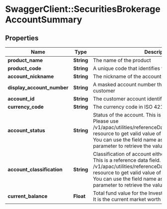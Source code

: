 # SwaggerClient::SecuritiesBrokerageAccountSummary

## Properties
Name | Type | Description | Notes
------------ | ------------- | ------------- | -------------
**product_name** | **String** | The name of the product | [optional] 
**product_code** | **String** | A unique code that identifies the product | [optional] 
**account_nickname** | **String** | The nickname of the account assigned by the customer | [optional] 
**display_account_number** | **String** | A masked account number that can be displayed to the customer | [optional] 
**account_id** | **String** | The customer account identifier in encrypted format. | [optional] 
**currency_code** | **String** | The currency code in ISO 4217 format | [optional] 
**account_status** | **String** | Status of the account. This is a reference data field. Please use /v1/apac/utilities/referenceData/{accountStatus} resource to get valid value of this field with description. You can use the field name as the referenceCode parameter to retrieve the values. | [optional] 
**account_classification** | **String** | Classification of account either as ASSET or LIABILITY. This is a reference data field. Please use /v1/apac/utilities/referenceData/{accountClassification} resource to get valid value of this field with description. You can use the field name as the referenceCode parameter to retrieve the values. | [optional] 
**current_balance** | **Float** | Total fund value for the Investment brokerage account. It is the current market worth of investment | [optional] 

